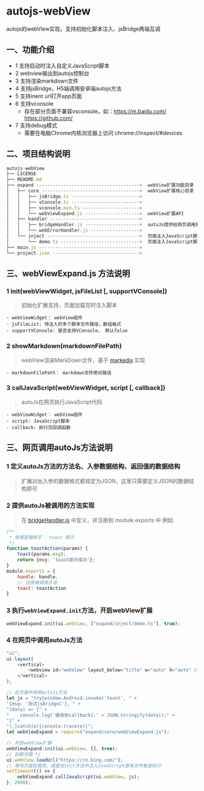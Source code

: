 # autojs-webView
autojs的webView实现，支持初始化脚本注入、jsBridge两端互调

## 一、功能介绍
-   1 支持启动时注入自定义JavaScript脚本
-   2 webview输出到autojs控制台
-   3 支持渲染markdown文件
-   4 支持jsBridge，H5端调用安卓端autojs方法
-   5 支持inent url打开app页面
-   6 支持vconsole
    * 存在部分页面不兼容vsconsole，如：https://m.baidu.com/  https://github.com/
-   7 支持debug模式
    * 需要在电脑Chrome内核浏览器上访问 chrome://inspect/#devices    

## 二、项目结构说明
```javascript
autojs-webView
├── LICENSE
├── README.md
├── expand -------------------------------------->  webView扩展功能目录
│   ├── core ------------------------------------>  webView扩展核心目录
│   │   ├── jsBridge.ts ------------------------->  
│   │   ├── vConsole.ts ------------------------->  
│   │   ├── vconsole.min.ts --------------------->  
│   │   └── webViewExpand.js -------------------->  webView扩展API
│   ├── handler --------------------------------->  
│   │   ├── bridgeHandler.js -------------------->  autoJs提供给网页调用的方法
│   │   └── webErrorHandler.js ------------------>  
│   └── inject ---------------------------------->  页面注入JavaScript脚本文件
│       └── demo.ts ----------------------------->  页面注入JavaScript脚本例子
├── main.js ------------------------------------->  
└── project.json -------------------------------->  
```    

## 三、webViewExpand.js 方法说明
### 1 init(webViewWidget, jsFileList [, supportVConsole])
> 初始化扩展支持，页面加载完时注入脚本

    - webViewWidget： webView组件
    - jsFileList: 待注入的多个脚本文件路径，数组格式
    - supportVConsole: 是否支持VConsole， 默认false

### 2 showMarkdown(markdownFilePath)
> webView渲染MarkDown文件，基于 [markedjs](https://github.com/markedjs/marked) 实现

    - markdownFilePath： markdown文件绝对路径

### 3 callJavaScript(webViewWidget, script [, callback])
> autoJs在网页执行JavaScript代码

    - webViewWidget： webView组件
    - script: JavaScript脚本
    - callback: 执行完回调函数


## 三、网页调用autoJs方法说明
### 1 定义autoJs方法的方法名、入参数据结构、返回值的数据结构
> 扩展对出入参的数据格式都规定为JSON，这里只需要定义JSON的数据结构即可

### 2 提供autoJs被调用的方法实现
> 在 [bridgeHandler.js](expand/handler/bridgeHandler.js) 中定义，并注册到 module.exports 中
例如
```javascript
/**
 * 处理逻辑例子： toast 提示
 */
function toastAction(params) {
    toast(params.msg);
    return {msg: 'toast提示成功'};
}
module.exports = {
    handle: handle,
    // 注册被调用方法
    toast: toastAction
}
```
### 3 执行```webViewExpand.init```方法，开启webView扩展
```javascript
webViewExpand.init(ui.webView, ["expand/inject/demo.ts"], true);
```

### 4 在网页中调用autoJs方法
```javascript
"ui";
ui.layout(
    <vertical>
        <webview id="webView" layout_below="title" w="auto" h="auto" />
    </vertical>
);

// 在页面中调用autoJs方法
let js = "try{window.Android.invoke('toast', " + 
"{msg: '测试jsBridge1'}, " +
"(data) => {" +
"    console.log('接收到callback1:' + JSON.stringify(data));" +
"}" +
");}catch(e){console.trace(e)}";
let webViewExpand = require("expand/core/webViewExpand.js");

// 开启webView扩展
webViewExpand.init(ui.webView, [], true);
// 加载页面 */
ui.webView.loadUrl("https://cn.bing.com/");
// 等待页面加载完，或是在init方法中注入JavaScript脚本文件触发执行
setTimeout(() => {
    webViewExpand.callJavaScript(ui.webView, js);
}, 2000);
````